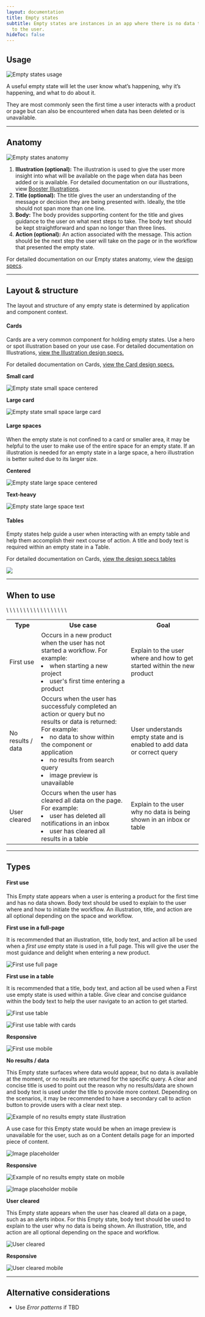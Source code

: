 ```yaml
---
layout: documentation
title: Empty states
subtitle: Empty states are instances in an app where there is no data to display
  to the user.
hideToc: false
---
```

## Usage

![Empty states usage](/images/emptystate_usage.svg)

A useful empty state will let the user know what’s happening, why it’s happening, and what to do about it.

They are most commonly seen the first time a user interacts with a product or page but can also be encountered when data has been deleted or is unavailable.

- - -

## Anatomy

![Empty states anatomy](/images/emptystate_anatomy.svg)

1. **Illustration (optional):** The illustration is used to give the user more insight into what will be available on the page when data has been added or is available. For detailed documentation on our illustrations, view [Booster Illustrations](https://booster.zywave.dev/design-system/visuals/illustrations/ "https\://booster.zywave.dev/design-system/visuals/illustrations/").
2. **Title (optional):** The title gives the user an understanding of the message or decision they are being presented with. Ideally, the title should not span more than one line.
3. **Body:** The body provides supporting content for the title and gives guidance to the user on what next steps to take. The body text should be kept straightforward and span no longer than three lines.
4. **Action (optional):** An action associated with the message. This action should be the next step the user will take on the page or in the workflow that presented the empty state.

For detailed documentation on our Empty states anatomy, view the [design specs](https://xd.adobe.com/view/5e09fa17-96a4-4d37-9a20-669a0766e386-0b5a/).

- - -

## Layout & structure

The layout and structure of any empty state is determined by application and component context.

#### Cards

Cards are a very common component for holding empty states. Use a hero or spot illustration based on your use case. For detailed documentation on Illustrations, [view the Illustration design specs.](https://booster.zywave.dev/design-system/visuals/illustrations/ "https\://booster.zywave.dev/design-system/visuals/illustrations/")

For detailed documentation on Cards, [view the Card design specs.](https://booster.zywave.dev/design-system/components/cards/ "https\://booster.zywave.dev/design-system/components/cards/")

**Small card**

![Empty state small space centered](/images/emptystate_smallspace_centered.svg)

**Large card**

![Empty state small space large card](/images/emptystate_largespace_card.svg)

#### Large spaces

When the empty state is not confined to a card or smaller area, it may be helpful to the user to make use of the entire space for an empty state. If an illustration is needed for an empty state in a large space, a hero illustration is better suited due to its larger size.

**Centered**

![Empty state large space centered](/images/emptystate_largespace_centered.svg)

**Text-heavy**

![Empty state large space text](/images/emptystate_largespace_text.svg)

#### Tables

Empty states help guide a user when interacting with an empty table and help them accomplish their next course of action. A title and body text is required within an empty state in a Table.

For detailed documentation on Cards, [view the design specs tables](https://booster.zywave.dev/design-system/components/tables/?tab=usage "https\://booster.zywave.dev/design-system/components/tables/?tab=usage")

![](/images/emptystate_table.svg)

- - -

## When to use

<table class="zui table">

<tr>\
<th>Type</th>\
<th>Use case</th>\
<th>Goal</th>\
</tr>\
<tr>\
<td>First use</td>\
<td>Occurs in a new product when the user has not started a workflow. For example:<br>

<li>when starting a new project</li>

<li>user's first time entering a product</li>

</td>\
<td>Explain to the user where and how to get started within the new product</td>\
</tr>\
<tr>\
<td>No results / data</td>\
<td>Occurs when the user has successfuly completed an action or query but no results or data is returned: For example:<br>

<li>no data to show within the component or application</li>

<li>no results from search query</li>

<li>image preview is unavailable</li>

</td>\
<td>User understands empty state and is enabled to add data or correct query</td>\
</tr>

<tr>\
<td>User cleared</td>\
<td>Occurs when the user has cleared all data on the page. For example:<br>

<li>user has deleted all notifications in an inbox</li>

<li>user has cleared all results in a table</li>

</td>\
<td>Explain to the user why no data is being shown in an inbox or table</td>\
</tr>

</table>

- - -

## Types

#### First use

This Empty state appears when a user is entering a product for the first time and has no data shown. Body text should be used to explain to the user where and how to initiate the workflow. An illustration, title, and action are all optional depending on the space and workflow.

**First use in a full-page**

It is recommended that an illustration, title, body text, and action all be used when a *first use* empty state is used in a full page. This will give the user the most guidance and delight when entering a new product.

![First use full page](/images/firstuse_centered.svg)

**First use in a table**

It is recommended that a title, body text, and action all be used when a First use empty state is used within a table. Give clear and concise guidance within the body text to help the user navigate to an action to get started.

![First use table](/images/firstuse_table.svg)

![First use table with cards](/images/firstuse_table2.svg)

**Responsive**

![First use mobile](/images/firstuse_mobile.svg)

**No results / data**

This Empty state surfaces where data would appear, but no data is available at the moment, or no results are returned for the specific query. A clear and concise title is used to point out the reason why no results/data are shown and body text is used under the title to provide more context. Depending on the scenarios, it may be recommended to have a secondary call to action button to provide users with a clear next step.

![Example of no results empty state illustration ](/images/noresults.svg)

A use case for this Empty state would be when an image preview is unavailable for the user, such as on a Content details page for an imported piece of content.

![Image placeholder](/images/imageplaceholder.svg)

**Responsive**

![Example of no results empty state on mobile](/images/noresults_mobile.svg)

![Image placeholder mobile](/images/imageplaceholder_mobile.svg)

**User cleared**

This Empty state appears when the user has cleared all data on a page, such as an alerts inbox. For this Empty state, body text should be used to explain to the user why no data is being shown. An illustration, title, and action are all optional depending on the space and workflow.

![User cleared](/images/usercleared.svg)

**Responsive**

![User cleared mobile](/images/usercleared_mobile.svg)

- - -

## Alternative considerations

* Use *Error patterns* if TBD